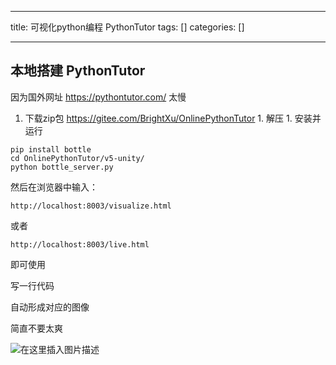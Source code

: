 
--- 
title:  可视化python编程 PythonTutor 
tags: []
categories: [] 

---
## 本地搭建 PythonTutor

>  
 因为国外网址 https://pythontutor.com/ 太慢 

1.  下载zip包 https://gitee.com/BrightXu/OnlinePythonTutor 1.  解压 1.  安装并运行 
```
pip install bottle
cd OnlinePythonTutor/v5-unity/
python bottle_server.py

```

然后在浏览器中输入：

`http://localhost:8003/visualize.html`

或者

`http://localhost:8003/live.html`

即可使用

写一行代码

自动形成对应的图像

简直不要太爽

<img src="https://img-blog.csdnimg.cn/5965fb1235db4804a413181b0b8d8089.png" alt="在这里插入图片描述">

